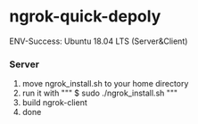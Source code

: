 # ngrok-quick-depoly

ENV-Success: Ubuntu 18.04 LTS (Server&Client)

### Server

1. move ngrok_install.sh to your home directory
2. run it with """ $ sudo ./ngrok_install.sh """
3. build ngrok-client
4. done


